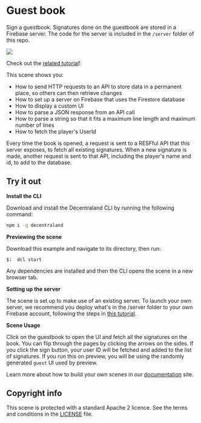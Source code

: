 # Guest book

Sign a guestbook. Signatures done on the guestbook are stored in a Firebase server. The code for the server is included in the `/server` folder of this repo.

![](screenshot/screenshot.png)

Check out the [related tutorial](https://decentraland.org/blog/tutorials/servers-part-2/)!

This scene shows you:

- How to send HTTP requests to an API to store data in a permanent place, so others can then retrieve changes
- How to set up a server on Firebase that uses the Firestore database
- How to display a custom UI
- How to parse a JSON response from an API call
- How to parse a string so that it fits a maximum line length and maximum number of lines
- How to fetch the player's UserId


Every time the book is opened, a request is sent to a RESFful API that this server exposes, to fetch all existing signatures. When a new signature is made, another request is sent to that API, including the player's name and id, to add to the database.

## Try it out

**Install the CLI**

Download and install the Decentraland CLI by running the following command:

```bash
npm i -g decentraland
```

**Previewing the scene**

Download this example and navigate to its directory, then run:

```
$:  dcl start
```

Any dependencies are installed and then the CLI opens the scene in a new browser tab.

**Setting up the server**

The scene is set up to make use of an existing server. To launch your own server, we recommend you deploy what's in the /server folder to your own Firebase account, following the steps in [this tutorial](https://decentraland.org/blog/tutorials/servers-part-2/).

**Scene Usage**

Click on the guestbook to open the UI and fetch all the signatures on the book. You can flip through the pages by clicking the arrows on the sides. If you click the sign button, your user ID will be fetched and added to the list of signatures. If you run this on preview, you will be using the randomly generated `guest` UI used by preview.

Learn more about how to build your own scenes in our [documentation](https://docs.decentraland.org/) site.

## Copyright info

This scene is protected with a standard Apache 2 licence. See the terms and conditions in the [LICENSE](/LICENSE) file.
